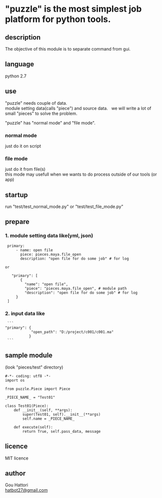 # "puzzle" is the most simplest job platform for python tools.  

## description
The objective of this module is to separate command from gui.  

## language
python 2.7

## use  
"puzzle" needs couple of data.  
module setting data(calls "piece") and source data.  
we will write a lot of small "pieces" to solve the problem.  
  
"puzzle" has "normal mode" and "file mode".  
  
### normal mode
just do it on script
  
### file mode
just do it from file(s)  
this mode may usefull when we wants to do process outside of our tools (or app)  
  
## startup
run "test/test_normal_mode.py" or "test/test_file_mode.py"
  
## prepare  
### 1. module setting data like(yml, json)  
   ```
    primary:  
        - name: open file  
          piece: pieces.maya.file_open  
          description: "open file for do some job" # for log   
   ``` 
    or
   ``` 
    "primary": [  
        {  
            "name": "open file",  
            "piece": "pieces.maya.file_open", # module path  
            "description": "open file for do some job" # for log  
        }  
    ]  
   ```    
  
### 2. input data like  

     ``` 
    "primary": {  
                "open_path": "D:/project/c001/c001.ma"  
               }  
     ``` 
  
## sample module  
(look "pieces/test" directory)  

    #-*- coding: utf8 -*-
    import os

    from puzzle.Piece import Piece

    _PIECE_NAME_ = "Test01"

    class Test01(Piece):
        def __init__(self, **args):
            super(Test01, self).__init__(**args)
            self.name = _PIECE_NAME_ 

        def execute(self):
            return True, self.pass_data, message
  
## licence  
MIT licence  
  
## author  
Gou Hattori  
hatbot27@gmail.com  
